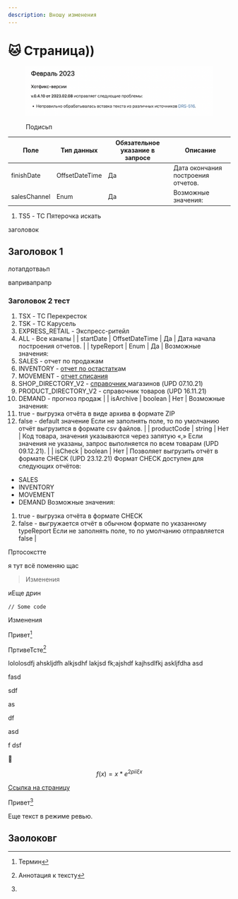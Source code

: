 ```yaml
---
description: Вношу изменения
---
```


# 🐱 Страница))

<figure><img src=".gitbook/assets/Снимок экрана 2023-02-22 в 18.48.15.png" alt=""><figcaption><p>Подисьп</p></figcaption></figure>

| Поле         | Тип данных     | Обязательное указание в запросе | Описание                           |
| ------------ | -------------- | ------------------------------- | ---------------------------------- |
| finishDate   | OffsetDateTime | Да                              | Дата окончания построения отчетов. |
| salesChannel | Enum           | Да                              | Возможные значения:                |

1. TS5 - ТС Пятерочка искать



заголовок

## Заголовок 1

лотапдотваьп

вапривапрапр



### Заголовок 2 тест

1. TSX - ТС Перекресток
2. TSK - ТС Карусель
3. EXPRESS\_RETAIL - Экспресс-ритейл
4. ALL - Все каналы | | startDate | OffsetDateTime | Да | Дата начала построения отчетов. | | typeReport | Enum | Да | Возможные значения:
5. SALES - отчет по продажам
6. INVENTORY - [отчет по остастатк](paper.md)ам&#x20;
7. MOVEMENT - [отчет списания](paper.md)&#x20;
8. SHOP\_DIRECTORY\_V2 - [справочник ](paper.md)магазинов (UPD 07.10.21)
9. PRODUCT\_DIRECTORY\_V2 - справочник товаров (UPD 16.11.21)
10. DEMAND - прогноз продаж | | isArchive | boolean | Нет | Возможные значения:
11. true - выгрузка отчёта в виде архива в формате ZIP
12. false - default значение Если не заполнять поле, то по умолчанию отчёт выгрузится в формате csv файлов. | | productCode | string | Нет | Код товара, значения указываются через запятую «,» Если значения не указаны, запрос выполняется по всем товарам (UPD 09.12.21). | | isCheck | boolean | Нет | Позволяет выгрузить отчёт в формате CHECK (UPD 23.12.21) Формат CHECK доступен для следующих отчётов:

* SALES
* INVENTORY
* MOVEMENT
* DEMAND Возможные значения:

1. true - выгрузка отчёта в формате CHECK
2. false - выгружается отчёт в обычном формате по указанному typeReport Если не заполнять поле, то по умолчанию отправляется false |

Пртосокстте

я тут всё поменяю щаc

> Изменения



иЕще  дрин



```
// Some code
```

Изменения

Привет[^1]&#x20;

ПртивеТсте[^2]

lololosdfj ahskljdfh alkjsdhf lakjsd fk;ajshdf kajhsdlfkj askljfdha asd

fasd

sdf

&#x20;as

df&#x20;

asd

f dsf

:tada:

$$f(x) = x * e^{2 pi i \xi x}$$&#x20;

[Ссылка на страницу](paper.md)

Привет[^3]

Еще текст в режиме ревью.

## Заолоковг&#x20;

[^1]: Термин

[^2]: Аннотация к тексту



[^3]: 
